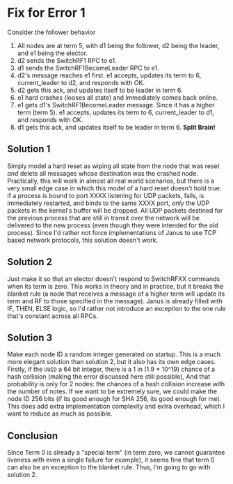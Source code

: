 # Fix for Error 1
Consider the follower behavior
1) All nodes are at term 5, with d1 being the follower, d2 being the leader, and e1 being the elector. 
2) d2 sends the SwitchRF1 RPC to e1. 
3) d1 sends the SwitchRF1BecomeLeader RPC to e1. 
4) d2's message reaches e1 first. e1 accepts, updates its term to 6, current_leader to d2, and responds with OK. 
5) d2 gets this ack, and updates itself to be leader in term 6. 
6) e1 hard crashes (looses all state) and immediately comes back online. 
7) e1 gets d1's SwitchRF1BecomeLeader message. Since it has a higher term (term 5). e1 accepts, updates its term to 6, current_leader to d1, and responds with OK.  
8) d1 gets this ack, and updates itself to be leader in term 6. 
**Split Brain!**

## Solution 1
Simply model a hard reset as wiping all state from the node that was reset *and* delete all messages whose destination was the crashed node. 
Practically, this will work in almost all real world scenarios, but there is a very small edge case in which this model of a hard reset doesn't hold true: if a process is bound to port XXXX listening for UDP packets, fails, is immediately restarted, and binds to the same XXXX port, *only* the UDP packets in the kernel's buffer will be dropped. All UDP packets destined for the previous process that are still in transit over the network will be delivered to the new process (even though they were intended for the old process). 
Since I'd rather not force implementations of Janus to use TCP based network protocols, this solution doesn't work. 

## Solution 2
Just make it so that an elector doesn't respond to SwitchRFXX commands when its term is zero. 
This works in theory and in practice, but it breaks the blanket rule (a node that receives a message of a higher term will update its term and RF to those specified in the message). Janus is already filled with IF, THEN, ELSE logic, so I'd rather not introduce an exception to the one rule that's constant across all RPCs. 

## Solution 3
Make each node ID a random integer generated on startup. 
This is a much more elegant solution than solution 2, but it also has its own edge cases. Firstly, if the `UUID` a 64 bit integer, there is a 1 in (1.9 * 10^19) chance of a hash collision (making the error discussed here still possible), And that probability is only for 2 nodes: the chances of a hash collision increase with the number of notes. If we want to be extremely sure, we could make the node ID 256 bits (if its good enough for SHA 256, its good enough for me). This does add extra implementation complexity and extra overhead, which I want to reduce as much as possible. 

## Conclusion
Since Term 0 is already a "special term" (in term zero, we cannot guarantee liveness with even a single failure for example), it seems fine that term 0 can also be an exception to the blanket rule. 
Thus, I'm going to go with solution 2. 